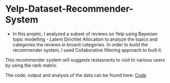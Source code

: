 # Yelp-Dataset-Recommender-System

- In this projetc, I analyzed a subset of reviews on Yelp using Bayesian topic modelling - Latent Dirichlet Allocation to analyze the topics and categories the reviews in broard categories. In order to build the recommender system, I used Collaborative filtering approach to built it. 

This recommender system will suggests restaurants to visit to various users by using the rank matrix. 


The code, output and analysis of the data can be found here: [Code](/Yelp_Data_Analysis.html)
